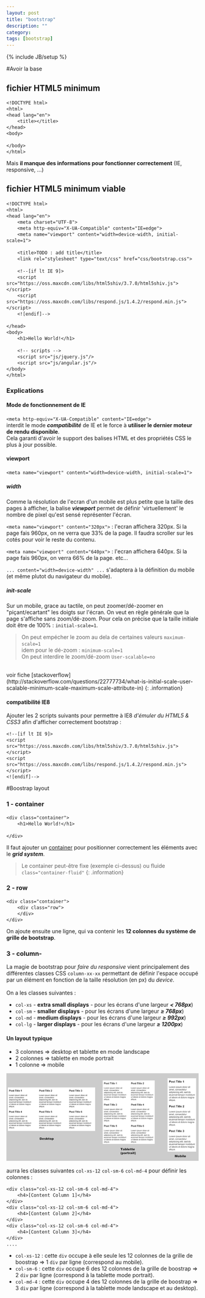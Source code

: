 ```yaml
---
layout: post
title: "bootstrap"
description: ""
category: 
tags: [bootstrap]
---
```

{% include JB/setup %}

#Avoir la base

## fichier HTML5 minimum

	<!DOCTYPE html>
	<html>
	<head lang="en">
	    <title></title>
	</head>
	<body>

	</body>
	</html>

Mais **il manque des informations pour fonctionner correctement** (IE, responsive, ...)

## fichier HTML5 minimum viable 

	<!DOCTYPE html>
	<html>
	<head lang="en">
	    <meta charset="UTF-8">
	    <meta http-equiv="X-UA-Compatible" content="IE=edge">
	    <meta name="viewport" content="width=device-width, initial-scale=1">

	    <title>TODO : add title</title>
	    <link rel="stylesheet" type="text/css" href="css/bootstrap.css">

	    <!--[if lt IE 9]>
	    <script src="https://oss.maxcdn.com/libs/html5shiv/3.7.0/html5shiv.js"></script>
	    <script src="https://oss.maxcdn.com/libs/respond.js/1.4.2/respond.min.js"></script>
	    <![endif]-->

	</head>
	<body>
	    <h1>Hello World!</h1>

	    <!-- scripts -->
	    <script src="js/jquery.js"/>
	    <script src="js/angular.js"/>
	</body>
	</html>

### Explications

#### Mode de fonctionnement de IE
`<meta http-equiv="X-UA-Compatible" content="IE=edge">`  
interdit le mode _**compatibilité**_ de IE et le force à **utiliser le dernier moteur de rendu disponible**.  
Cela garanti d'avoir le support des balises HTML et des propriétés CSS le plus à jour possible.


#### viewport

`<meta name="viewport" content="width=device-width, initial-scale=1">`

##### width
 Comme la résolution de l'ecran d'un mobile est plus petite que la taille des pages à afficher, la balise _**viewport**_ permet de définir 'virtuellement' le nombre de pixel qu'est sensé représenter l'écran. 
 
`<meta name="viewport" content="320px">` : l'ecran affichera 320px. Si la page fais 960px, on ne verra que 33% de la page. Il faudra scroller sur les cotés pour voir le reste du contenu.  
     
`<meta name="viewport" content="640px">` : l'ecran affichera 640px. Si la page fais 960px, on verra 66% de la page. etc...  

`... content="width=device-width" ...` s'adaptera à la définition du mobile (et même plutot du navigateur du mobile).    

##### init-scale
Sur un mobile, grace au tactile, on peut zoomer/dé-zoomer en "piçant/ecartant" les doigts sur l'écran. On veut en règle générale que la page s'affiche sans zoom/dé-zoom. Pour cela on précise que la taille initiale doit être de 100% : `initial-scale=1`.

>On peut empécher le zoom au dela de certaines valeurs `maximum-scale=1`  
idem pour le dé-zoom : `minimum-scale=1`  
On peut interdire le zoom/dé-zoom  `User-scalable=no`  
<br>
voir fiche [stackoverflow](http://stackoverflow.com/questions/22777734/what-is-initial-scale-user-scalable-minimum-scale-maximum-scale-attribute-in)
{: .information}

#### compatibilité IE8

Ajouter les 2 scripts suivants pour permettre à IE8 _d'émuler du HTML5 & CSS3_ afin d'afficher correctement bootstrap :

    <!--[if lt IE 9]>
    <script src="https://oss.maxcdn.com/libs/html5shiv/3.7.0/html5shiv.js"></script>
    <script src="https://oss.maxcdn.com/libs/respond.js/1.4.2/respond.min.js"></script>
    <![endif]-->
    
    
#Boostrap layout

### 1 - container

	<div class="container">
	    <h1>Hello World!</h1>
	    
	</div>


Il faut ajouter un [container](http://getbootstrap.com/css/#overview-container) pour positionner correctement les éléments avec le _**grid system**_.

>Le container peut-être fixe (exemple ci-dessus) ou fluide `class="container-fluid"`
{: .information}

### 2 - row

	<div class="container">
	    <div class="row">
	    </div>
	</div>

On ajoute ensuite une ligne, qui va contenir les **12 colonnes du système de grille de bootstrap**.


### 3 - column-
La magie de bootstrap pour _faire du responsive_ vient principalement des différentes classes CSS `column-xx-xx` permettant de définir l'espace occupé par un élément en fonction de la taille résolution (en px) du _device_.  
<br>
On a les classes suivantes :

  - `col-xs` - **extra small displays** - pour les écrans  d'une largeur _**< 768px**_)
  - `col-sm` - **smaller displays** - pour les écrans  d'une largeur _**≥ 768px**_)
- `col-md` - **medium displays** - pour les écrans  d'une largeur _**≥ 992px**_)
- `col-lg` - **larger displays** - pour les écrans  d'une largeur _**≥ 1200px**_)

#### Un layout typique

  - 3 colonnes => desktop et tablette en mode landscape
  - 2 colonnes => tablette en mode portrait
  - 1 colonne  => mobile

![typical bootstrap layout](/assets/images/bootstrap/bootstrap_layout.png)

aurra les classes suivantes `col-xs-12` `col-sm-6` `col-md-4` pour définir les colonnes :

    <div class="col-xs-12 col-sm-6 col-md-4">
        <h4>[Content Column 1]</h4>
    </div> 
    <div class="col-xs-12 col-sm-6 col-md-4">
        <h4>[Content Column 2]</h4>
    </div>
    <div class="col-xs-12 col-sm-6 col-md-4">
        <h4>[Content Column 3]</h4>
    </div>
    ....
    
    
 - `col-xs-12` : cette `div` occupe à elle seule les 12 colonnes de la grille de boostrap => 1 `div` par ligne  (correspond au mobile).
 - `col-sm-6` : cette `div` occupe 6 des 12 colonnes de la grille de boostrap => 2 `div` par ligne  (correspond à la tablette mode portrait).
 - `col-md-4` : cette `div` occupe 4 des 12 colonnes de la grille de boostrap => 3 `div` par ligne  (correspond à la tablette mode landscape et au desktop).

